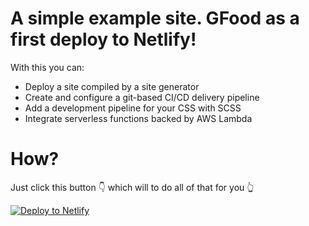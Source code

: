 # A simple example site. GFood as a first deploy to Netlify!

With this you can:

- Deploy a site compiled by a site generator
- Create and configure a git-based CI/CD delivery pipeline
- Add a development pipeline for your CSS with SCSS
- Integrate serverless functions backed by AWS Lambda


# How?

Just click this button 👇 which will to do all of that for you 👆

[![Deploy to Netlify](https://www.netlify.com/img/deploy/button.svg)](https://app.netlify.com/start/deploy?repository=https://github.com/philhawksworth/hello-netlify&utm_campaign=devex-ph)
